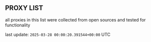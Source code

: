 ## PROXY LIST

all proxies in this list were collected from open sources and tested for functionality

last update: `2025-03-28 00:00:20.391544+00:00` UTC